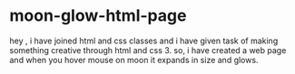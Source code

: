 # moon-glow-html-page
hey , i have joined html and css classes and i have given task of making something creative through html and css 3. so, i have created a web page and when you hover mouse on moon it expands in size and glows.
